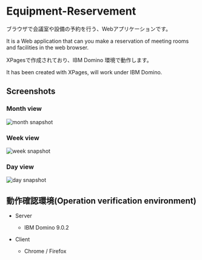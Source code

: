 # Equipment-Reservement

ブラウザで会議室や設備の予約を行う、Webアプリケーションです。

It is a Web application that can you make a reservation of meeting rooms and facilities in the web browser.

XPagesで作成されており、IBM Domino 環境で動作します。

It has been created with XPages, will work under IBM Domino.

## Screenshots

### Month view

![month snapshot](https://raw.githubusercontent.com/wiki/ebi311/Equipment-Reservement/2015-05-28_17h43_50.png)

### Week view

![week snapshot](https://raw.githubusercontent.com/wiki/ebi311/Equipment-Reservement/2015-05-28_17h43_58.png)

### Day view

![day snapshot](https://raw.githubusercontent.com/wiki/ebi311/Equipment-Reservement/2015-05-28_17h44_09.png)

## 動作確認環境(Operation verification environment)

* Server

  * IBM Domino 9.0.2

* Client

  * Chrome / Firefox
